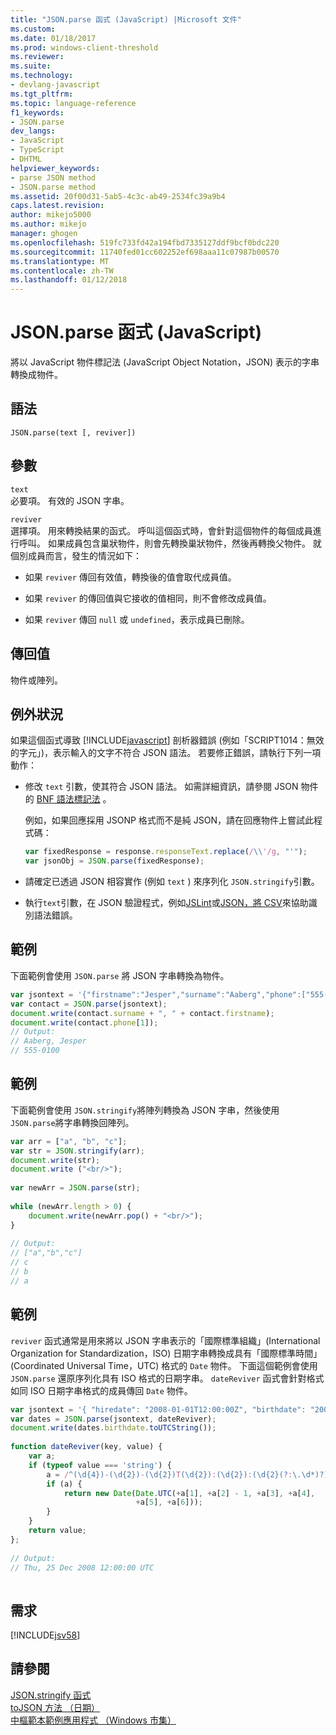 ```yaml
---
title: "JSON.parse 函式 (JavaScript) |Microsoft 文件"
ms.custom: 
ms.date: 01/18/2017
ms.prod: windows-client-threshold
ms.reviewer: 
ms.suite: 
ms.technology:
- devlang-javascript
ms.tgt_pltfrm: 
ms.topic: language-reference
f1_keywords:
- JSON.parse
dev_langs:
- JavaScript
- TypeScript
- DHTML
helpviewer_keywords:
- parse JSON method
- JSON.parse method
ms.assetid: 20f00d31-5ab5-4c3c-ab49-2534fc39a9b4
caps.latest.revision: 
author: mikejo5000
ms.author: mikejo
manager: ghogen
ms.openlocfilehash: 519fc733fd42a194fbd7335127ddf9bcf0bdc220
ms.sourcegitcommit: 11740fed01cc602252ef698aaa11c07987b00570
ms.translationtype: MT
ms.contentlocale: zh-TW
ms.lasthandoff: 01/12/2018
---
```

# <a name="jsonparse-function-javascript"></a>JSON.parse 函式 (JavaScript)
將以 JavaScript 物件標記法 (JavaScript Object Notation，JSON) 表示的字串轉換成物件。  
  
## <a name="syntax"></a>語法  
  
```  
JSON.parse(text [, reviver])  
```  
  
## <a name="parameters"></a>參數  
 `text`  
 必要項。 有效的 JSON 字串。  
  
 `reviver`  
 選擇項。 用來轉換結果的函式。 呼叫這個函式時，會針對這個物件的每個成員進行呼叫。 如果成員包含巢狀物件，則會先轉換巢狀物件，然後再轉換父物件。 就個別成員而言，發生的情況如下：  
  
-   如果 `reviver` 傳回有效值，轉換後的值會取代成員值。  
  
-   如果 `reviver` 的傳回值與它接收的值相同，則不會修改成員值。  
  
-   如果 `reviver` 傳回 `null` 或 `undefined`，表示成員已刪除。  
  
## <a name="return-value"></a>傳回值  
 物件或陣列。  
  
## <a name="exceptions"></a>例外狀況  
 如果這個函式導致 [!INCLUDE[javascript](../../javascript/includes/javascript-md.md)] 剖析器錯誤 (例如「SCRIPT1014：無效的字元」)，表示輸入的文字不符合 JSON 語法。 若要修正錯誤，請執行下列一項動作：  
  
-   修改 `text` 引數，使其符合 JSON 語法。 如需詳細資訊，請參閱 JSON 物件的 [BNF 語法標記法](http://go.microsoft.com/fwlink/?LinkId=125203) 。  
  
     例如，如果回應採用 JSONP 格式而不是純 JSON，請在回應物件上嘗試此程式碼：  
  
    ```JavaScript  
    var fixedResponse = response.responseText.replace(/\\'/g, "'");  
    var jsonObj = JSON.parse(fixedResponse);  
    ```  
  
-   請確定已透過 JSON 相容實作 (例如 `text` ) 來序列化 `JSON.stringify`引數。  
  
-   執行`text`引數，在 JSON 驗證程式，例如[JSLint](http://www.jslint.com/)或[JSON，將 CSV](https://json-csv.com)來協助識別語法錯誤。  
  
## <a name="example"></a>範例  
 下面範例會使用 `JSON.parse` 將 JSON 字串轉換為物件。  
  
```JavaScript  
var jsontext = '{"firstname":"Jesper","surname":"Aaberg","phone":["555-0100","555-0120"]}';  
var contact = JSON.parse(jsontext);  
document.write(contact.surname + ", " + contact.firstname);  
document.write(contact.phone[1]);  
// Output:  
// Aaberg, Jesper  
// 555-0100  
```  
  
## <a name="example"></a>範例  
 下面範例會使用 `JSON.stringify`將陣列轉換為 JSON 字串，然後使用 `JSON.parse`將字串轉換回陣列。  
  
```JavaScript  
var arr = ["a", "b", "c"];  
var str = JSON.stringify(arr);  
document.write(str);  
document.write ("<br/>");  
  
var newArr = JSON.parse(str);  
  
while (newArr.length > 0) {  
    document.write(newArr.pop() + "<br/>");  
}  
  
// Output:  
// ["a","b","c"]  
// c  
// b  
// a  
```  
  
## <a name="example"></a>範例  
 `reviver` 函式通常是用來將以 JSON 字串表示的「國際標準組織」(International Organization for Standardization，ISO) 日期字串轉換成具有「國際標準時間」(Coordinated Universal Time，UTC) 格式的 `Date` 物件。 下面這個範例會使用 `JSON.parse` 還原序列化具有 ISO 格式的日期字串。 `dateReviver` 函式會針對格式如同 ISO 日期字串格式的成員傳回 `Date` 物件。  
  
```JavaScript  
var jsontext = '{ "hiredate": "2008-01-01T12:00:00Z", "birthdate": "2008-12-25T12:00:00Z" }';  
var dates = JSON.parse(jsontext, dateReviver);  
document.write(dates.birthdate.toUTCString());  
  
function dateReviver(key, value) {  
    var a;  
    if (typeof value === 'string') {  
        a = /^(\d{4})-(\d{2})-(\d{2})T(\d{2}):(\d{2}):(\d{2}(?:\.\d*)?)Z$/.exec(value);  
        if (a) {  
            return new Date(Date.UTC(+a[1], +a[2] - 1, +a[3], +a[4],  
                            +a[5], +a[6]));  
        }  
    }  
    return value;  
};  
  
// Output:  
// Thu, 25 Dec 2008 12:00:00 UTC  
  
```  
  
## <a name="requirements"></a>需求  
 [!INCLUDE[jsv58](../../javascript/reference/includes/jsv58-md.md)]  
  
## <a name="see-also"></a>請參閱  
 [JSON.stringify 函式](../../javascript/reference/json-stringify-function-javascript.md)   
 [toJSON 方法 （日期）](../../javascript/reference/tojson-method-date-javascript.md)   
 [中樞範本範例應用程式 （Windows 市集）](http://code.msdn.microsoft.com/Hub-template-sample-with-4b70002d)
